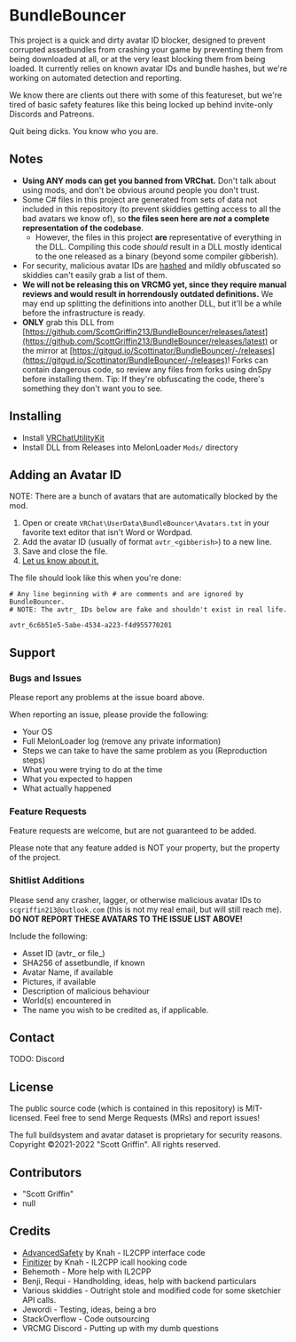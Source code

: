 # BundleBouncer

This project is a quick and dirty avatar ID blocker, designed to prevent corrupted assetbundles from crashing your game by preventing them from being downloaded at all, or at the very least blocking them from being loaded.  It currently relies on known avatar IDs and bundle hashes, but we're working on automated detection and reporting.

We know there are clients out there with some of this featureset, but we're tired of basic safety features like this being locked up behind invite-only Discords and Patreons.

Quit being dicks.  You know who you are.

## Notes

* **Using ANY mods can get you banned from VRChat.** Don't talk about using mods, and don't be obvious around people you don't trust.
* Some C# files in this project are generated from sets of data not included in this repository (to prevent skiddies getting access to all the bad avatars we know of), so **the files seen here are _not_ a complete representation of the codebase**.
  * However, the files in this project **are** representative of everything in the DLL. Compiling this code *should* result in a DLL mostly identical to the one released as a binary (beyond some compiler gibberish).
* For security, malicious avatar IDs are [hashed](https://en.wikipedia.org/wiki/Cryptographic_hash_function) and mildly obfuscated so skiddies can't easily grab a list of them.
* **We will not be releasing this on VRCMG yet, since they require manual reviews and would result in horrendously outdated definitions.**  We may end up splitting the definitions into another DLL, but it'll be a while before the infrastructure is ready.
* **ONLY** grab this DLL from [https://github.com/ScottGriffin213/BundleBouncer/releases/latest](https://github.com/ScottGriffin213/BundleBouncer/releases/latest) or the mirror at [https://gitgud.io/Scottinator/BundleBouncer/-/releases](https://gitgud.io/Scottinator/BundleBouncer/-/releases)! Forks can contain dangerous code, so review any files from forks using dnSpy before installing them. Tip:  If they're obfuscating the code, there's something they don't want you to see.

## Installing

* Install [VRChatUtilityKit](https://github.com/SleepyVRC/Mods#vrchatutilitykit)
* Install DLL from Releases into MelonLoader `Mods/` directory

## Adding an Avatar ID
NOTE: There are a bunch of avatars that are automatically blocked by the mod.

1. Open or create `VRChat\UserData\BundleBouncer\Avatars.txt` in your favorite text editor that isn't Word or Wordpad.
2. Add the avatar ID (usually of format `avtr_<gibberish>`) to a new line.
3. Save and close the file.
4. [Let us know about it.](#shitlist-additions)

The file should look like this when you're done:

```
# Any line beginning with # are comments and are ignored by BundleBouncer.
# NOTE: The avtr_ IDs below are fake and shouldn't exist in real life.

avtr_6c6b51e5-5abe-4534-a223-f4d955770201
```

## Support

### Bugs and Issues

Please report any problems at the issue board above.

When reporting an issue, please provide the following:

* Your OS
* Full MelonLoader log (remove any private information)
* Steps we can take to have the same problem as you (Reproduction steps)
* What you were trying to do at the time
* What you expected to happen
* What actually happened

### Feature Requests

Feature requests are welcome, but are not guaranteed to be added.

Please note that any feature added is NOT your property, but the property of the project. 

### Shitlist Additions

Please send any crasher, lagger, or otherwise malicious avatar IDs to `scgriffin213@outlook.com` (this is not my real email, but will still reach me). **DO NOT REPORT THESE AVATARS TO THE ISSUE LIST ABOVE!**

Include the following:

* Asset ID (avtr_ or file_)
* SHA256 of assetbundle, if known
* Avatar Name, if available
* Pictures, if available
* Description of malicious behaviour
* World(s) encountered in
* The name you wish to be credited as, if applicable.

## Contact

TODO: Discord

## License

The public source code (which is contained in this repository) is MIT-licensed. Feel free to send Merge Requests (MRs) and report issues!

The full buildsystem and avatar dataset is proprietary for security reasons. Copyright &copy;2021-2022 "Scott Griffin". All rights reserved.

## Contributors

* "Scott Griffin"
* null

## Credits

* [AdvancedSafety](https://github.com/knah/VRCMods/tree/master/AdvancedSafety) by Knah - IL2CPP interface code
* [Finitizer](https://github.com/knah/VRCMods/tree/master/Finitizer) by Knah - IL2CPP icall hooking code
* Behemoth - More help with IL2CPP
* Benji, Requi - Handholding, ideas, help with backend particulars
* Various skiddies - Outright stole and modified code for some sketchier API calls.
* Jewordi - Testing, ideas, being a bro
* StackOverflow - Code outsourcing
* VRCMG Discord - Putting up with my dumb questions
